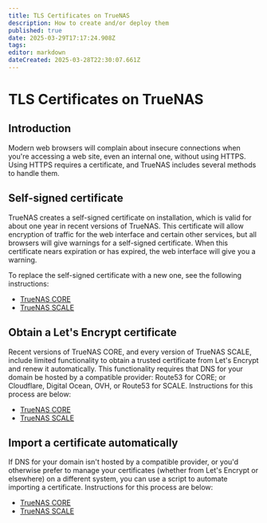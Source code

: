 ```yaml
---
title: TLS Certificates on TrueNAS
description: How to create and/or deploy them
published: true
date: 2025-03-29T17:17:24.908Z
tags: 
editor: markdown
dateCreated: 2025-03-28T22:30:07.661Z
---
```


# TLS Certificates on TrueNAS
## Introduction
Modern web browsers will complain about insecure connections when you're accessing a web site, even an internal one, without using HTTPS.  Using HTTPS requires a certificate, and TrueNAS includes several methods to handle them.
## Self-signed certificate
TrueNAS creates a self-signed certificate on installation, which is valid for about one year in recent versions of TrueNAS.  This certificate will allow encryption of traffic for the web interface and certain other services, but all browsers will give warnings for a self-signed certificate.  When this certificate nears expiration or has expired, the web interface will give you a warning.

To replace the self-signed certificate with a new one, see the following instructions:
* [TrueNAS CORE](/fester/maintain-truenas/selfsigned-core)
* [TrueNAS SCALE](/fester/maintain-truenas/selfsigned-scale)
## Obtain a Let's Encrypt certificate
Recent versions of TrueNAS CORE, and every version of TrueNAS SCALE, include limited functionality to obtain a trusted certificate from Let's Encrypt and renew it automatically.  This functionality requires that DNS for your domain be hosted by a compatible provider: Route53 for CORE; or Cloudflare, Digital Ocean, OVH, or Route53 for SCALE.  Instructions for this process are below:
* [TrueNAS CORE](/fester/maintain-truenas/letsencrypt-core)
* [TrueNAS SCALE](/fester/maintain-truenas/letsencrypt-scale)
## Import a certificate automatically
If DNS for your domain isn't hosted by a compatible provider, or you'd otherwise prefer to manage your certificates (whether from Let's Encrypt or elsewhere) on a different system, you can use a script to automate importing a certificate.  Instructions for this process are below:
* [TrueNAS CORE](/fester/maintain-truenas/script-cert-core)
* [TrueNAS SCALE](/fester/maintain-truenas/script-cert-scale)
